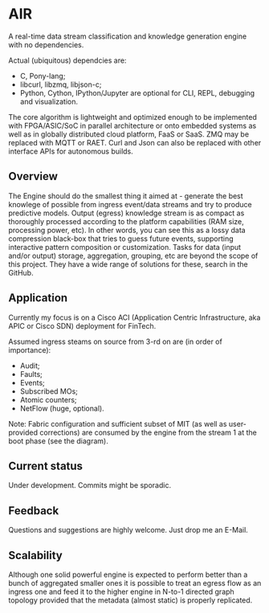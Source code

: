# AIR
A real-time data stream classification and knowledge generation engine with no dependencies.

Actual (ubiquitous) dependcies are:
- C, Pony-lang;
- libcurl, libzmq, libjson-c;
- Python, Cython, IPython/Jupyter are optional for CLI, REPL, debugging and visualization.

The core algorithm is lightweight and optimized enough to be implemented with FPGA/ASIC/SoC in parallel architecture or onto embedded systems as well as in globally distributed cloud platform, FaaS or SaaS.
ZMQ may be replaced with MQTT or RAET. Curl and Json can also be replaced with other interface APIs for autonomous builds.

## Overview
The Engine should do the smallest thing it aimed at - generate the best knowlege of possible from ingress event/data streams and try to produce predictive models.
Output (egress) knowledge stream is as compact as thoroughly processed according to the platform capabilities (RAM size, processing power, etc). In other words, you can see this as a lossy data compression black-box that tries to guess future events, supporting interactive pattern composition or customization.
Tasks for data (input and/or output) storage, aggregation, grouping, etc are beyond the scope of this project. They have a wide range of solutions for these, search in the GitHub.

## Application
Currently my focus is on a Cisco ACI (Application Centric Infrastructure, aka APIC or Cisco SDN) deployment for FinTech.

Assumed ingress steams on source from 3-rd on are (in order of importance):
- Audit;
- Faults;
- Events;
- Subscribed MOs;
- Atomic counters;
- NetFlow (huge, optional).

Note:
  Fabric configuration and sufficient subset of MIT (as well as user-provided corrections) are consumed by the engine from the stream 1 at the boot phase (see the diagram).

## Current status
Under development.
Commits might be sporadic.

## Feedback
Questions and suggestions are highly welcome. Just drop me an E-Mail.

## Scalability
Although one solid powerful engine is expected to perform better than a bunch of aggregated smaller ones it is possible to treat an egress flow as an ingress one and feed it to the higher engine in N-to-1 directed graph topology provided that the metadata (almost static) is properly replicated.
